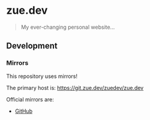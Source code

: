 # zue.dev

> My ever-changing personal website...

## Development

### Mirrors

This repository uses mirrors!

The primary host is: https://git.zue.dev/zuedev/zue.dev

Official mirrors are:

- [GitHub](https://github.com/zuedev/zue.dev)
